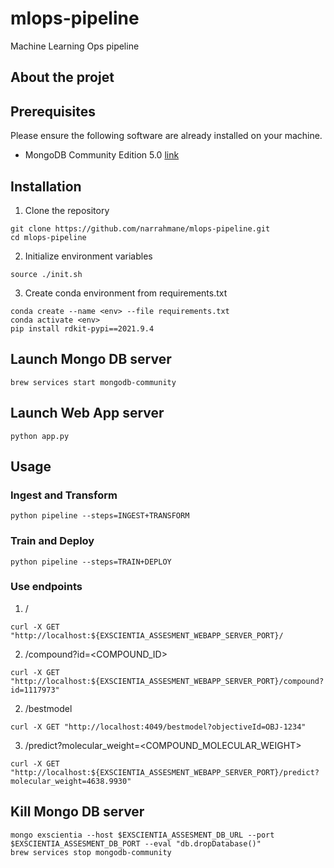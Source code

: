 # mlops-pipeline
Machine Learning Ops pipeline 

## About the projet

## Prerequisites
Please ensure the following software are already installed on your machine.
* MongoDB Community Edition 5.0 [link](http://www.google.fr/)

## Installation
  1. Clone the repository
  
    git clone https://github.com/narrahmane/mlops-pipeline.git
    cd mlops-pipeline
    
  2. Initialize environment variables
    
    source ./init.sh
    
  3. Create conda environment from requirements.txt
    
    conda create --name <env> --file requirements.txt
    conda activate <env>
    pip install rdkit-pypi==2021.9.4 

## Launch Mongo DB server
    
    brew services start mongodb-community


## Launch Web App server

    python app.py

## Usage

### Ingest and Transform

    python pipeline --steps=INGEST+TRANSFORM

### Train and Deploy

    python pipeline --steps=TRAIN+DEPLOY

### Use endpoints


  1. /
    
    curl -X GET "http://localhost:${EXSCIENTIA_ASSESMENT_WEBAPP_SERVER_PORT}/
  
  2. /compound?id=<COMPOUND_ID>
  
    curl -X GET "http://localhost:${EXSCIENTIA_ASSESMENT_WEBAPP_SERVER_PORT}/compound?id=1117973"   
  
  2. /bestmodel
  
    curl -X GET "http://localhost:4049/bestmodel?objectiveId=OBJ-1234"
  
  3. /predict?molecular_weight=<COMPOUND_MOLECULAR_WEIGHT>
  
    curl -X GET "http://localhost:${EXSCIENTIA_ASSESMENT_WEBAPP_SERVER_PORT}/predict?molecular_weight=4638.9930"
  
  

## Kill Mongo DB server

    mongo exscientia --host $EXSCIENTIA_ASSESMENT_DB_URL --port $EXSCIENTIA_ASSESMENT_DB_PORT --eval "db.dropDatabase()"
    brew services stop mongodb-community
